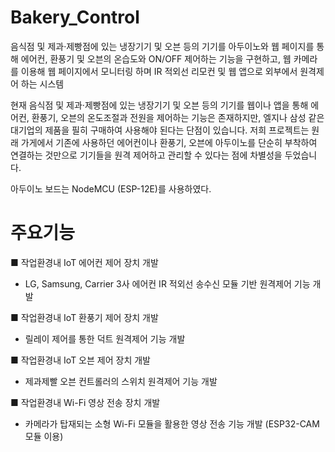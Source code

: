 # Bakery_Control

음식점 및 제과·제빵점에 있는 냉장기기 및 오븐 등의 기기를 아두이노와 웹 페이지를 통해 에어컨,
환풍기 및 오븐의 온습도와 ON/OFF 제어하는 기능을 구현하고, 웹 카메라를 이용해 웹 페이지에서 모니터링 하며 IR 적외선 리모컨 및 웹 앱으로 외부에서 원격제어 하는 시스템

현재 음식점 및 제과·제빵점에 있는 냉장기기 및 오븐 등의 기기를 웹이나 앱을 통해 에어컨, 환풍기, 오븐의 온도조절과 전원을 제어하는 기능은 존재하지만, 엘지나 삼성 같은 대기업의 제품을 필히 구매하여 사용해야 된다는 단점이 있습니다.
저희 프로젝트는 원래 가게에서 기존에 사용하던 에어컨이나 환풍기, 오븐에 아두이노를 단순히 부착하여
연결하는 것만으로 기기들을 원격 제어하고 관리할 수 있다는 점에 차별성을 두었습니다.

아두이노 보드는 NodeMCU (ESP-12E)를 사용하였다.

# 주요기능

■ 작업환경내 IoT 에어컨 제어 장치 개발
- LG, Samsung, Carrier 3사 에어컨 IR 적외선 송수신 모듈 기반 원격제어 기능 개발

■ 작업환경내 IoT 환풍기 제어 장치 개발
- 릴레이 제어를 통한 덕트 원격제어 기능 개발

■ 작업환경내 IoT 오븐 제어 장치 개발
- 제과제빨 오븐 컨트롤러의 스위치 원격제어 기능 개발

■ 작업환경내 Wi-Fi 영상 전송 장치 개발
- 카메라가 탑재되는 소형 Wi-Fi 모듈을 활용한 영상 전송 기능 개발 (ESP32-CAM 모듈 이용)
